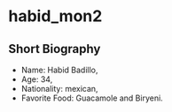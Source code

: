 # habid_mon2

## Short Biography

- Name: Habid Badillo,
- Age: 34,
- Nationality: mexican,
- Favorite Food: Guacamole and Biryeni.
